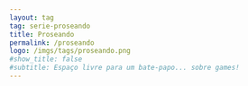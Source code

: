 ```yaml
---
layout: tag
tag: serie-proseando
title: Proseando
permalink: /proseando
logo: /imgs/tags/proseando.png
#show_title: false
#subtitle: Espaço livre para um bate-papo... sobre games!
---
```

